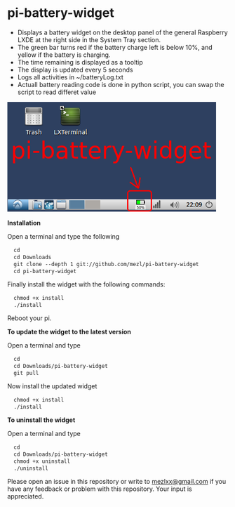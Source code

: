 # pi-battery-widget

- Displays a battery widget on the desktop panel of the general Raspberry LXDE at the right side
in the System Tray section.
- The green bar turns red if the battery charge left is below 10%, and yellow if the
battery is charging.
- The time remaining is displayed as a tooltip
- The display is updated every 5 seconds
- Logs all activities in ~/batteryLog.txt
- Actuall battery reading code is done in python script, you can swap the script to read differet value

![Alt text](icon.png?raw=true "panel with battery widget")



**Installation**

Open a terminal and type the following

```
  cd
  cd Downloads
  git clone --depth 1 git://github.com/mezl/pi-battery-widget
  cd pi-battery-widget
```

Finally install the widget with the following commands:
```
  chmod +x install
  ./install 
```

Reboot your pi.


**To update the widget to the latest version**

Open a terminal and type

```
  cd
  cd Downloads/pi-battery-widget
  git pull
```
Now install the updated widget
```
  chmod +x install
  ./install
```


**To uninstall the widget**

Open a terminal and type

```
  cd
  cd Downloads/pi-battery-widget
  chmod +x uninstall
  ./uninstall
```

Please open an issue in this repository or write to mezlxx@gmail.com if you have any feedback
or problem with this repository. Your input is appreciated.
